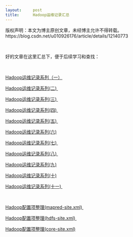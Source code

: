 ```yaml
---
layout:     post
title:      Hadoop运维记录汇总
---
```

<div id="article_content" class="article_content clearfix csdn-tracking-statistics" data-pid="blog" data-mod="popu_307" data-dsm="post">
								<div class="article-copyright">
					版权声明：本文为博主原创文章，未经博主允许不得转载。					https://blog.csdn.net/u010926176/article/details/12140773				</div>
								            <link rel="stylesheet" href="https://csdnimg.cn/release/phoenix/template/css/ck_htmledit_views-f76675cdea.css">
						<div class="htmledit_views" id="content_views">
                
<br><p>好的文章在这里汇总下，便于后续学习和查找：</p>
<p><br></p>
<p><a href="http://slaytanic.blog.51cto.com/2057708/1038676" rel="nofollow">Hadoop运维记录系列（一）</a></p>
<p><a href="http://slaytanic.blog.51cto.com/2057708/1083039" rel="nofollow">Hadoop运维记录系列(二) </a></p>
<p><a href="http://slaytanic.blog.51cto.com/2057708/1129747" rel="nofollow">Hadoop运维记录系列(三) </a></p>
<p><a href="http://slaytanic.blog.51cto.com/2057708/1163113" rel="nofollow">Hadoop运维记录系列(四) </a></p>
<p><a href="http://slaytanic.blog.51cto.com/2057708/1170431" rel="nofollow">Hadoop运维记录系列(五) </a></p>
<p><a href="http://slaytanic.blog.51cto.com/2057708/1195923" rel="nofollow">Hadoop运维记录系列(六)</a></p>
<p><a href="http://slaytanic.blog.51cto.com/2057708/1242079" rel="nofollow">Hadoop运维记录系列(七) </a></p>
<p><a href="http://slaytanic.blog.51cto.com/2057708/1251531" rel="nofollow">Hadoop运维记录系列(八) </a></p>
<p><a href="http://slaytanic.blog.51cto.com/2057708/1254322" rel="nofollow">Hadoop运维记录系列(九)</a></p>
<p><a href="http://slaytanic.blog.51cto.com/2057708/1288641" rel="nofollow">Hadoop运维记录系列(十)</a></p>
<p><a href="http://slaytanic.blog.51cto.com/2057708/1295222" rel="nofollow">Hadoop运维记录系列(十一) </a></p>
<p><br></p>
<p><a href="http://slaytanic.blog.51cto.com/2057708/1101360" rel="nofollow">Hadoop配置项整理(mapred-site.xml) </a></p>
<p><a href="http://slaytanic.blog.51cto.com/2057708/1101111" rel="nofollow">Hadoop配置项整理(hdfs-site.xml) </a></p>
<p><a href="http://slaytanic.blog.51cto.com/2057708/1100974" rel="nofollow">Hadoop配置项整理(core-site.xml)</a><br><a href="http://slaytanic.blog.51cto.com/2057708/1038676" rel="nofollow"></a></p>
            </div>
                </div>
